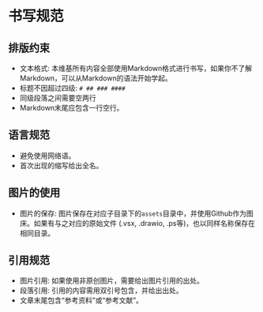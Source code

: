 # 书写规范
## 排版约束
- 文本格式: 本维基所有内容全部使用Markdown格式进行书写，如果你不了解Markdown，可以从Markdown的语法开始学起。
- 标题不因超过四级: `# ## ### ####`
- 同级段落之间需要空两行
- Markdown末尾应包含一行空行。


## 语言规范
- 避免使用网络语。
- 首次出现的缩写给出全名。


## 图片的使用
- 图片的保存: 图片保存在对应子目录下的`assets`目录中，并使用Github作为图床。如果有与之对应的原始文件 (.vsx, .drawio, .ps等)，也以同样名称保存在相同目录。


## 引用规范
- 图片引用: 如果使用非原创图片，需要给出图片引用的出处。
- 段落引用: 引用的内容需用双引号包含，并给出出处。
- 文章末尾包含“参考资料”或“参考文献”。
